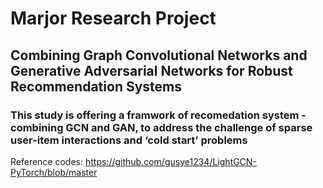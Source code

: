 # Marjor Research Project
## Combining Graph Convolutional Networks and Generative Adversarial Networks for Robust Recommendation Systems
### This study is offering a framwork of recomedation system - combining GCN and GAN, to address the challenge of sparse user-item interactions and ‘cold start’ problems





Reference codes: https://github.com/gusye1234/LightGCN-PyTorch/blob/master
